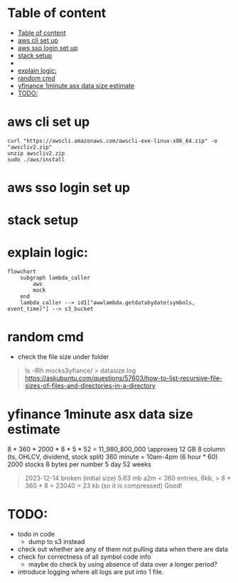 
# Table of content

- [Table of content](#table-of-content)
- [aws cli set up](#aws-cli-set-up)
- [aws sso login set up](#aws-sso-login-set-up)
- [stack setup](#stack-setup)
- [](#)
- [explain logic:](#explain-logic)
- [random cmd](#random-cmd)
- [yfinance 1minute asx data size estimate](#yfinance-1minute-asx-data-size-estimate)
- [TODO:](#todo)


# aws cli set up 

```
curl "https://awscli.amazonaws.com/awscli-exe-linux-x86_64.zip" -o "awscliv2.zip"
unzip awscliv2.zip
sudo ./aws/install
```

# aws sso login set up 

# stack setup

#

# explain logic:
```mermaid
flowchart
    subgraph lambda_caller
        aws
        mock
    end
    lambda_caller --> id1["awwlambda.getdatabydate(symbols, event_time)"] --> s3_bucket
```

# random cmd
- check the file size under folder
> ls -lRh mocks3yfiance/ > datasize.log
https://askubuntu.com/questions/57603/how-to-list-recursive-file-sizes-of-files-and-directories-in-a-directory

# yfinance 1minute asx data size estimate
8 * 360 * 2000 * 8 * 5 * 52 = 11_980_800_000 \approxeq 12 GB
8 column (ts, OHLCV, dividend, stock split)
360 minute = 10am-4pm (6 hour * 60)
2000 stocks 
8 bytes per number
5 day 
52 weeks 

> 2023-12-14 broken (initial size) 5.63 mb
> a2m <  360 entries, 6kb, 
    > 8 * 360 * 8 = 23040 = 23 kb (so it is compressed) Good!

# TODO: 
- todo in code
    - dump to s3 instead
- check out whether are any of them not pulling data when there are data
- check for correctness of all symbol code info
    - maybe do check by using absence of data over a longer period?
- introduce logging where all logs are put into 1 file.
